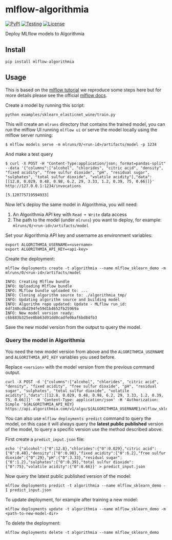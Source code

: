# mlflow-algorithmia

[![PyPI](https://badge.fury.io/py/mlflow-algorithmia.svg)](https://pypi.org/project/mlflow-algorithmia/)
[![Testing](https://github.com/algorithmiaio/mlflow-algorithmia/workflows/test/badge.svg)](https://github.com/algorithmiaio/mlflow-algorithmia/actions)
[![License](http://img.shields.io/:license-Apache%202-blue.svg)](https://github.com/algorithmiaio/mlflow-algorithmia/blob/master/LICENSE.txt)

Deploy MLflow models to Algorithmia

## Install

```
pip install mlflow-algorithmia
```

## Usage

This is based on the [mlflow tutorial](https://www.mlflow.org/docs/latest/tutorials-and-examples/tutorial.html)
we reproduce some steps here but for more details please see the official [mlflow docs](https://www.mlflow.org/docs).

Create a model by running this script:

```
python examples/sklearn_elasticnet_wine/train.py
```

This will create an `mlruns` directory that contains the trained model,
you can run the mlflow UI running `mlflow ui` or serve the model locally using the
mlflow server running:

```
$ mlflow models serve -m mlruns/0/<run-id>/artifacts/model -p 1234
```

And make a test query

```
$ curl -X POST -H "Content-Type:application/json; format=pandas-split" --data '{"columns":["alcohol", "chlorides", "citric acid", "density", "fixed acidity", "free sulfur dioxide", "pH", "residual sugar", "sulphates", "total sulfur dioxide", "volatile acidity"],"data":[[12.8, 0.029, 0.48, 0.98, 6.2, 29, 3.33, 1.2, 0.39, 75, 0.66]]}' http://127.0.0.1:1234/invocations

[5.120775719594933]
```

Now let's deploy the same model in Algorithmia, you will need:

1. An Algorithmia API key with `Read + Write` data access
2. The path to the model (under `mlruns`) you want to deploy, for example: `mlruns/0/<run-id>/artifacts/model`

Set your Algorithmia API key and username as environment variables:

```
export ALGORITHMIA_USERNAME=<username>
export ALGORITHMIA_API_KEY=<api-key>
```

Create the deployment:

```
mlflow deployments create -t algorithmia --name mlflow_sklearn_demo -m mlruns/0/<run-id>/artifacts/model
```

```
INFO: Creating Mlflow bundle
INFO: Uploading Mlflow bundle
INFO: MLflow bundle uploaded to: ...
INFO: Cloning algorithm source to: ./algorithmia_tmp/
INFO: Updating algorithm source and building model
INFO: Algorithm repo updated: Update - MLflow run_id: 6df340cd6d294fe59d1b4652fb25969a
INFO: New model version ready: c6b883b325ee0bb63d91dd0cadfe0baf6bd84fb3
```

Save the new model version from the output to query the model.

### Query the model in Algorithmia

You need the new model version from above and the `ALGORITHMIA_USERNAME` and `ALGORITHMIA_API_KEY` variables you used before.

Replace `<version>` with the model version from the previous command output.

```
curl -X POST -d '{"columns":["alcohol", "chlorides", "citric acid", "density", "fixed acidity", "free sulfur dioxide", "pH", "residual sugar", "sulphates", "total sulfur dioxide", "volatile acidity"],"data":[[12.8, 0.029, 0.48, 0.98, 6.2, 29, 3.33, 1.2, 0.39, 75, 0.66]]}' -H 'Content-Type: application/json' -H 'Authorization: Simple '${ALGORITHMIA_API_KEY} https://api.algorithmia.com/v1/algo/${ALGORITHMIA_USERNAME}/mlflow_sklearn_demo/<version>
```

You can also use `mlflow deployments predict` command to query the model, on this case it will always query the **latest public published** version of the model, to query a specific version use the method described above.

First create a `predict_input.json` file:

```
echo '{"alcohol":{"0":12.8},"chlorides":{"0":0.029},"citric acid":{"0":0.48},"density":{"0":0.98},"fixed acidity":{"0":6.2},"free sulfur dioxide":{"0":29},"pH":{"0":3.33},"residual sugar":{"0":1.2},"sulphates":{"0":0.39},"total sulfur dioxide":{"0":75},"volatile acidity":{"0":0.66}}' > predict_input.json
```

Now query the latest public published version of the model:

```
mlflow deployments predict -t algorithmia --name mlflow_sklearn_demo -I predict_input.json
```

To update deployment, for example after training a new model:

```
mlflow deployments update -t algorithmia --name mlflow_sklearn_demo -m <path-to-new-model-dir>
```

To delete the deployment:

```
mlflow deployments delete -t algorithmia --name mlflow_sklearn_demo
```
